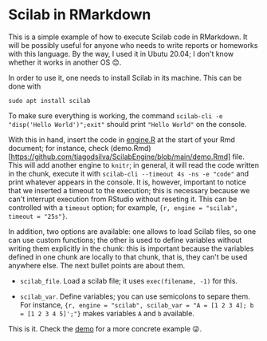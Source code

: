 # Scilab in RMarkdown 

This is a simple example of how to execute Scilab code in RMarkdown. It will be possibly useful for anyone who needs to write reports or homeworks with this language. By the way, I used it in Ubutu 20.04; I don't know whether it works in another OS :blush:. 

In order to use it, one needs to install Scilab in its machine. This can be done with 

``` 
sudo apt install scilab 
``` 

To make sure everything is working, the command `scilab-cli -e "disp('Hello World')";exit"` should print `"Hello World"` on the console. 

With this in hand, insert the code in [engine.R](https://github.com/tiagodsilva/ScilabEngine/blob/main/engine.R) at the start of your Rmd document; for instance, check (demo.Rmd)[https://github.com/tiagodsilva/ScilabEngine/blob/main/demo.Rmd] file. This will add another engine to `knitr`; in general, it will read the code written in the chunk, execute it with `scilab-cli --timeout 4s -ns -e "code"` and print whatever appears in the console. It is, however, important to notice that we inserted a timeout to the execution; this is necessary because we can't interrupt execution from RStudio without reseting it. This can be controlled with a `timeout` option; for example, `{r, engine = "scilab", timeout = "25s"}`. 

In addition, two options are available: one allows to load Scilab files, so one can use custom functions; the other is used to define variables without writing them explicitly in the chunk: this is important because the variables defined in one chunk are locally to that chunk, that is, they can't be used anywhere else. The next bullet points are about them. 

+ `scilab_file`. Load a scilab file; it uses `exec(filename, -1)` for this. 

+ `scilab_var`. Define variables; you can use semicolons to separe them. For instance, `{r, engine = "scilab", scilab_var = "A = [1 2 3 4]; b = [1 2 3 4 5]';"}` makes variables `A` and `b` available. 


This is it. Check the [demo](https://github.com/tiagodsilva/ScilabEngine/blob/main/demo.Rmd) for a more concrete example :stuck_out_tongue_winking_eye:. 
